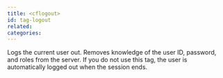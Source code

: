 ```yaml
---
title: <cflogout>
id: tag-logout
related:
categories:
---
```


Logs the current user out. Removes knowledge of the user ID, password, and roles from the server.
If you do not use this tag, the user is automatically logged out when the session ends.
